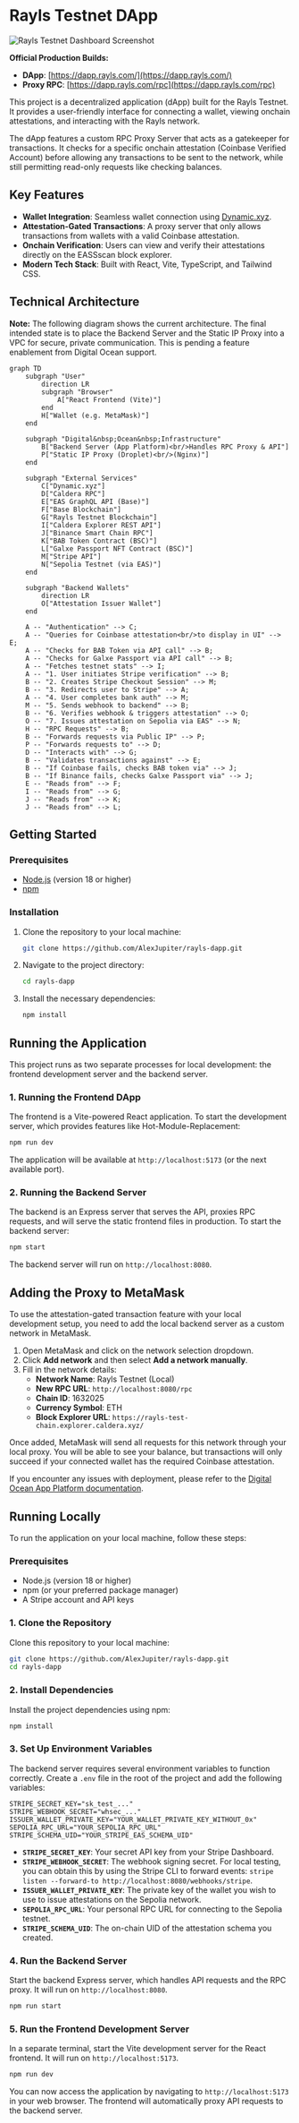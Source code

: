 # Rayls Testnet DApp

![Rayls Testnet Dashboard Screenshot](public/dashboardscreenshotwithglax.png)

**Official Production Builds:**
- **DApp**: [https://dapp.rayls.com/](https://dapp.rayls.com/)
- **Proxy RPC**: [https://dapp.rayls.com/rpc](https://dapp.rayls.com/rpc)

This project is a decentralized application (dApp) built for the Rayls Testnet. It provides a user-friendly interface for connecting a wallet, viewing onchain attestations, and interacting with the Rayls network.

The dApp features a custom RPC Proxy Server that acts as a gatekeeper for transactions. It checks for a specific onchain attestation (Coinbase Verified Account) before allowing any transactions to be sent to the network, while still permitting read-only requests like checking balances.

## Key Features

- **Wallet Integration**: Seamless wallet connection using [Dynamic.xyz](https://www.dynamic.xyz/).
- **Attestation-Gated Transactions**: A proxy server that only allows transactions from wallets with a valid Coinbase attestation.
- **Onchain Verification**: Users can view and verify their attestations directly on the EASSscan block explorer.
- **Modern Tech Stack**: Built with React, Vite, TypeScript, and Tailwind CSS.

## Technical Architecture

**Note:** The following diagram shows the current architecture. The final intended state is to place the Backend Server and the Static IP Proxy into a VPC for secure, private communication. This is pending a feature enablement from Digital Ocean support.

```mermaid
graph TD
    subgraph "User"
        direction LR
        subgraph "Browser"
            A["React Frontend (Vite)"]
        end
        H["Wallet (e.g. MetaMask)"]
    end

    subgraph "Digital&nbsp;Ocean&nbsp;Infrastructure"
        B["Backend Server (App Platform)<br/>Handles RPC Proxy & API"]
        P["Static IP Proxy (Droplet)<br/>(Nginx)"]
    end

    subgraph "External Services"
        C["Dynamic.xyz"]
        D["Caldera RPC"]
        E["EAS GraphQL API (Base)"]
        F["Base Blockchain"]
        G["Rayls Testnet Blockchain"]
        I["Caldera Explorer REST API"]
        J["Binance Smart Chain RPC"]
        K["BAB Token Contract (BSC)"]
        L["Galxe Passport NFT Contract (BSC)"]
        M["Stripe API"]
        N["Sepolia Testnet (via EAS)"]
    end

    subgraph "Backend Wallets"
        direction LR
        O["Attestation Issuer Wallet"]
    end

    A -- "Authentication" --> C;
    A -- "Queries for Coinbase attestation<br/>to display in UI" --> E;
    A -- "Checks for BAB Token via API call" --> B;
    A -- "Checks for Galxe Passport via API call" --> B;
    A -- "Fetches testnet stats" --> I;
    A -- "1. User initiates Stripe verification" --> B;
    B -- "2. Creates Stripe Checkout Session" --> M;
    B -- "3. Redirects user to Stripe" --> A;
    A -- "4. User completes bank auth" --> M;
    M -- "5. Sends webhook to backend" --> B;
    B -- "6. Verifies webhook & triggers attestation" --> O;
    O -- "7. Issues attestation on Sepolia via EAS" --> N;
    H -- "RPC Requests" --> B;
    B -- "Forwards requests via Public IP" --> P;
    P -- "Forwards requests to" --> D;
    D -- "Interacts with" --> G;
    B -- "Validates transactions against" --> E;
    B -- "If Coinbase fails, checks BAB token via" --> J;
    B -- "If Binance fails, checks Galxe Passport via" --> J;
    E -- "Reads from" --> F;
    I -- "Reads from" --> G;
    J -- "Reads from" --> K;
    J -- "Reads from" --> L;
```

## Getting Started

### Prerequisites

- [Node.js](https://nodejs.org/) (version 18 or higher)
- [npm](https://www.npmjs.com/)

### Installation

1.  Clone the repository to your local machine:
    ```bash
    git clone https://github.com/AlexJupiter/rayls-dapp.git
    ```

2.  Navigate to the project directory:
    ```bash
    cd rayls-dapp
    ```

3.  Install the necessary dependencies:
    ```bash
    npm install
    ```

## Running the Application

This project runs as two separate processes for local development: the frontend development server and the backend server.

### 1. Running the Frontend DApp

The frontend is a Vite-powered React application. To start the development server, which provides features like Hot-Module-Replacement:

```bash
npm run dev
```

The application will be available at `http://localhost:5173` (or the next available port).

### 2. Running the Backend Server

The backend is an Express server that serves the API, proxies RPC requests, and will serve the static frontend files in production. To start the backend server:

```bash
npm start
```

The backend server will run on `http://localhost:8080`.

## Adding the Proxy to MetaMask

To use the attestation-gated transaction feature with your local development setup, you need to add the local backend server as a custom network in MetaMask.

1.  Open MetaMask and click on the network selection dropdown.
2.  Click **Add network** and then select **Add a network manually**.
3.  Fill in the network details:
    *   **Network Name**: Rayls Testnet (Local)
    *   **New RPC URL**: `http://localhost:8080/rpc`
    *   **Chain ID**: 1632025
    *   **Currency Symbol**: ETH
    *   **Block Explorer URL**: `https://rayls-test-chain.explorer.caldera.xyz/`

Once added, MetaMask will send all requests for this network through your local proxy. You will be able to see your balance, but transactions will only succeed if your connected wallet has the required Coinbase attestation.

If you encounter any issues with deployment, please refer to the [Digital Ocean App Platform documentation](https://docs.digitalocean.com/products/app-platform/).

## Running Locally

To run the application on your local machine, follow these steps:

### Prerequisites

- Node.js (version 18 or higher)
- npm (or your preferred package manager)
- A Stripe account and API keys

### 1. Clone the Repository

Clone this repository to your local machine:

```bash
git clone https://github.com/AlexJupiter/rayls-dapp.git
cd rayls-dapp
```

### 2. Install Dependencies

Install the project dependencies using npm:

```bash
npm install
```

### 3. Set Up Environment Variables

The backend server requires several environment variables to function correctly. Create a `.env` file in the root of the project and add the following variables:

```
STRIPE_SECRET_KEY="sk_test_..."
STRIPE_WEBHOOK_SECRET="whsec_..."
ISSUER_WALLET_PRIVATE_KEY="YOUR_WALLET_PRIVATE_KEY_WITHOUT_0x"
SEPOLIA_RPC_URL="YOUR_SEPOLIA_RPC_URL"
STRIPE_SCHEMA_UID="YOUR_STRIPE_EAS_SCHEMA_UID"
```

- **`STRIPE_SECRET_KEY`**: Your secret API key from your Stripe Dashboard.
- **`STRIPE_WEBHOOK_SECRET`**: The webhook signing secret. For local testing, you can obtain this by using the Stripe CLI to forward events: `stripe listen --forward-to http://localhost:8080/webhooks/stripe`.
- **`ISSUER_WALLET_PRIVATE_KEY`**: The private key of the wallet you wish to use to issue attestations on the Sepolia network.
- **`SEPOLIA_RPC_URL`**: Your personal RPC URL for connecting to the Sepolia testnet.
- **`STRIPE_SCHEMA_UID`**: The on-chain UID of the attestation schema you created.

### 4. Run the Backend Server

Start the backend Express server, which handles API requests and the RPC proxy. It will run on `http://localhost:8080`.

```bash
npm run start
```

### 5. Run the Frontend Development Server

In a separate terminal, start the Vite development server for the React frontend. It will run on `http://localhost:5173`.

```bash
npm run dev
```

You can now access the application by navigating to `http://localhost:5173` in your web browser. The frontend will automatically proxy API requests to the backend server.

